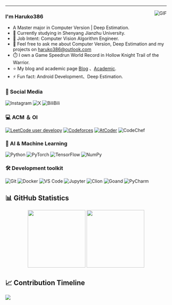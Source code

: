---
<img align="right" alt="GIF" src="https://s2.loli.net/2024/12/07/dL4JXeokBQPisbN.gif" />

### I'm Haruko386

- A Master major in Computer Version | Deep Estimation.
- 🌱 Currently studying in Shenyang Jianzhu University.
- 💼 Job Intent: Computer Vision Algorithm Engineer.
- 💬 Feel free to ask me about Computer Version, Deep Estimation and my projects on [haruko386@outlook.com](mailto:haruko386@outlook.com)
- ⏱️ I own a Game Speedrun World Record in Hollow Knight Trail of the Warrior.
- ⭐ My blog and academic page [Blog](https://dimon0000000.github.io/) 、[Academic](https://haruko386.github.io/).
- ⚡ Fun fact: Android Development、Deep Estimation.

### 📱 Social Media
![Instagram](https://img.shields.io/badge/Instagram-endless_developy-u?style=social&logo=instagram)
![X](https://img.shields.io/badge/Twitter-HarukoHust-u?style=social&logo=X)
![BiliBili](https://img.shields.io/badge/Bilibili-%E6%9E%AB%E5%8F%B6%E5%90%91%E6%99%9A%E6%B8%85%E9%A3%8E%E5%87%89-u?style=social&logo=Bilibili&link=https%3A%2F%2Fspace.bilibili.com%2F291003955%3Fspm_id_from%3D333.1007.0.0)

### 💻 ACM ＆ OI
[![LeetCode user developy](https://img.shields.io/badge/dynamic/json?style=flat&labelColor=black&color=%23ffa116&label=Leetcode&query=ratingQuantile&url=https%3A%2F%2Fleetcode-badge.vercel.app%2Fapi%2Fusers%2Fdevelopy%2Fcn%2F&logo=leetcode&logoColor=yellow)](https://leetcode.cn/developy/)
[![Codeforces](https://badges.riever.dev/codeforces/Developy.svg?left_color=black)](https://codeforces.com/profile/Developy)
[![AtCoder](https://badges.riever.dev/atcoder/Developy.svg?left_color=lightgrey)](https://atcoder.jp/users/Developy)
![CodeChef](https://img.shields.io/badge/CodeChef-1688-darkblue?style=flat&logo=CodeChef&logoColor=%235B4638&labelColor=lightgrey)



### 🤖 AI & Machine Learning
![Python](https://img.shields.io/badge/Python-3776AB?style=for-the-badge&logo=python&logoColor=white)
![PyTorch](https://img.shields.io/badge/PyTorch-EE4C2C?style=for-the-badge&logo=pytorch&logoColor=white)
![TensorFlow](https://img.shields.io/badge/TensorFlow-FF6F00?style=for-the-badge&logo=tensorflow&logoColor=white)
![NumPy](https://img.shields.io/badge/NumPy-013243?style=for-the-badge&logo=numpy&logoColor=white)

### 🛠️ Development toolkit
![Git](https://img.shields.io/badge/Git-F05032?style=for-the-badge&logo=git&logoColor=white)
![Docker](https://img.shields.io/badge/Docker-2496ED?style=for-the-badge&logo=docker&logoColor=white)
![VS Code](https://img.shields.io/badge/VS_Code-007ACC?style=for-the-badge&logo=visual-studio-code&logoColor=white)
![Jupyter](https://img.shields.io/badge/Jupyter-F37626?style=for-the-badge&logo=jupyter&logoColor=white)
![Clion](https://img.shields.io/badge/clion-darkgreen?style=for-the-badge&logo=Clion)
![Goand](https://img.shields.io/badge/goland-purple?style=for-the-badge&logo=Goland)
![PyCharm](https://img.shields.io/badge/PyCharm-green?style=for-the-badge&logo=Pycharm)


## 📊 GitHub Statistics

<div align="center">
  <img height="180em" src="https://github-readme-stats.vercel.app/api?username=haruko386&show_icons=true&theme=github&include_all_commits=true&count_private=true"/>
  <img height="180em" src="https://github-readme-stats.vercel.app/api/top-langs/?username=haruko386&layout=compact&langs_count=8&theme=github"/>
</div>

## 📈 Contribution Timeline
![](https://github-readme-activity-graph.vercel.app/graph?username=haruko386&theme=github-light)
